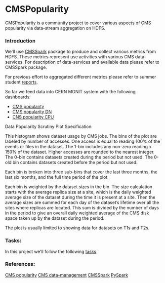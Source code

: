 # CMSPopularity
CMSPopularity is a community project to cover various aspects of CMS popularity via data-stream aggregation on HDFS.

### Introduction
We'll use [CMSSpark](https://github.com/vkuznet/CMSSpark) package to produce
and collect various metrics from HDFS. These metrics represent use activities
with various CMS data-services. For description of data-services and available
data please refer to CMSSpark package.

For previous effort to aggregated different metrics please refer to
summer student [reports](https://github.com/justinasr/CERNReports).

So far we feed data into CERN MONIT system with the following dashboards:
- [CMS popularity](https://monit-kibana.cern.ch/kibana/goto/5f1a88d69910666b61fedb6a1a0b74a1)
- [CMS popularity DN](https://monit-kibana.cern.ch/kibana/goto/ac711427f1c00ce7ccdd9e830a9f70de)
- [CNS popularity CPU](https://monit-kibana.cern.ch/kibana/goto/3613b07cce4a488d9a740267334a4de6)


Data Popularity Scrutiny Plot Specification

This histogram shows dataset usage by CMS jobs. The bins of the plot are labeled by number of accesses. One access is equal to reading 100% of the events or files in the dataset. The 1-bin includes any non-zero reading < 150% of the dataset. Higher accesses are rounded to the nearest integer. The 0-bin contains datasets created during the period but not used. The 0-old bin contains datasets created before the period but not used.

Each bin is broken into three sub-bins that cover the last three months, the last six months, and the full time period of the plot.

Each bin is weighted by the dataset sizes in the bin. The size calculation starts with the average replica size at a site, which is the daily weighted average size of the dataset during the time it is present at a site. Then the average sizes are summed for each day of the dataset’s lifetime over all the sites where replicas are located. This sum is divided by the number of days in the period to give an overall daily weighted average of the CMS disk space taken up by the dataset during the period.

The plot is usually limited to showing data for datasets on T1s and T2s.


### Tasks:
In this project we'll follow the following
[tasks](https://docs.google.com/document/d/1XDkFkoPBvlKtb_jrQffWW-Qb16YpffsvIzNHyeh1dbw/edit)

### References:
[CMS popularity](http://iopscience.iop.org/article/10.1088/1742-6596/898/9/092030/pdf)
[CMS data-management](http://iopscience.iop.org/article/10.1088/1742-6596/513/4/042052/pdf)
[CMSSpark](https://github.com/vkuznet/CMSSpark)
[PySpark](https://spark.apache.org/docs/latest/api/python/index.html)

